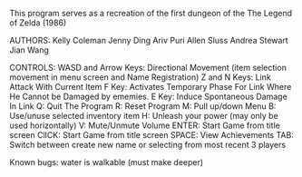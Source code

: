 This program serves as a recreation of the first dungeon of the The Legend of Zelda (1986)

AUTHORS:
Kelly Coleman
Jenny Ding
Ariv Puri
Allen Sluss
Andrea Stewart
Jian Wang

CONTROLS:
	WASD and Arrow Keys: Directional Movement (item selection movement in menu screen and Name Registration)
	Z and N Keys: Link Attack With Current Item
	F Key: Activates Temporary Phase For Link Where He Cannot be Damaged by ememies.
	E Key: Induce Spontaneous Damage In Link
	Q: Quit The Program
	R: Reset Program
	M: Pull up/down Menu
	B: Use/unuse selected inventory item
	H: Unleash your power (may only be used horizontally)
	V: Mute/Unmute Volume
	ENTER: Start Game from title screen
	ClICK: Start Game from title screen
	SPACE: View Achievements
	TAB: Switch between create new name or selecting from most recent 3 players

Known bugs:
water is walkable (must make deeper)
